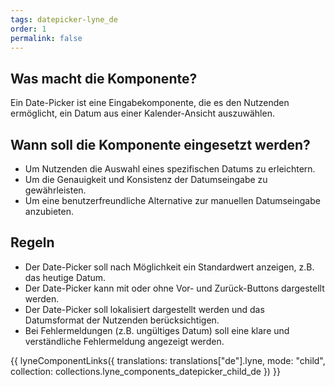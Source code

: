 ```yaml
---
tags: datepicker-lyne_de
order: 1
permalink: false
---
```


## Was macht die Komponente?
Ein Date-Picker ist eine Eingabekomponente, die es den Nutzenden ermöglicht, ein Datum aus einer Kalender-Ansicht auszuwählen.

## Wann soll die Komponente eingesetzt werden?
* Um Nutzenden die Auswahl eines spezifischen Datums zu erleichtern.
* Um die Genauigkeit und Konsistenz der Datumseingabe zu gewährleisten.
* Um eine benutzerfreundliche Alternative zur manuellen Datumseingabe anzubieten.

## Regeln
* Der Date-Picker soll nach Möglichkeit ein Standardwert anzeigen, z.B. das heutige Datum.
* Der Date-Picker kann mit oder ohne Vor- und Zurück-Buttons dargestellt werden.
* Der Date-Picker soll lokalisiert dargestellt werden und das Datumsformat der Nutzenden berücksichtigen.
* Bei Fehlermeldungen (z.B. ungültiges Datum) soll eine klare und verständliche Fehlermeldung angezeigt werden.

{{ lyneComponentLinks({
  translations: translations["de"].lyne,
  mode: "child",
  collection: collections.lyne_components_datepicker_child_de
}) }}
